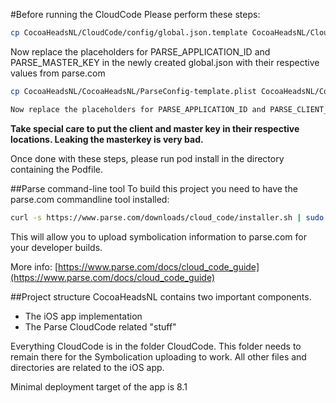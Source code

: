 #Before running the CloudCode
Please perform these steps:

```bash
cp CocoaHeadsNL/CloudCode/config/global.json.template CocoaHeadsNL/CloudCode/config/global.json
```
Now replace the placeholders for PARSE_APPLICATION_ID and PARSE_MASTER_KEY in the newly created global.json with their respective values from parse.com

```bash
cp CocoaHeadsNL/CocoaHeadsNL/ParseConfig-template.plist CocoaHeadsNL/CocoaHeadsNL/ParseConfig.plist

Now replace the placeholders for PARSE_APPLICATION_ID and PARSE_CLIENT_KEY in the newly created ParseConfig.plist with their respective values from parse.com
```
**Take special care to put the client and master key in their respective locations. Leaking the masterkey is very bad.**

Once done with these steps, please run pod install in the directory containing the Podfile.

##Parse command-line tool
To build this project you need to have the parse.com commandline tool installed:
```bash
curl -s https://www.parse.com/downloads/cloud_code/installer.sh | sudo /bin/bash
```
This will allow you to upload symbolication information to parse.com for your developer builds.

More info: [https://www.parse.com/docs/cloud_code_guide](https://www.parse.com/docs/cloud_code_guide)

##Project structure
CocoaHeadsNL contains two important components.

- The iOS app implementation
- The Parse CloudCode related "stuff"

Everything CloudCode is in the folder CloudCode. This folder needs to remain there for the Symbolication uploading to work. All other files and directories are related to the iOS app.

Minimal deployment target of the app is 8.1